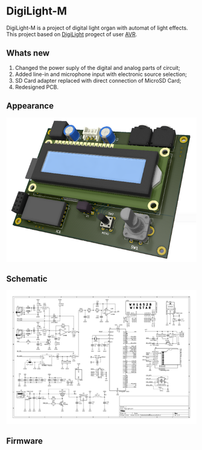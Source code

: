 # DigiLight-M
DigiLight-M is a project of digital light organ with automat of light effects. This project based on [DigiLight](https://cxem.net/sound/light/light127.php) progect of user [AVR](https://cxem.net/profile/17379).

## Whats new
1. Changed the power suply of the digital and analog parts of circuit;
2. Added line-in and microphone input with electronic source selection;
3. SD Card adapter replaced with direct connection of MicroSD Card;
4. Redesigned PCB. 

## Appearance
![Appearance](/out/appearance.png)

## Schematic
[![Schematic](/out/scheme.png)](/out/scheme.pdf)

## Firmware
